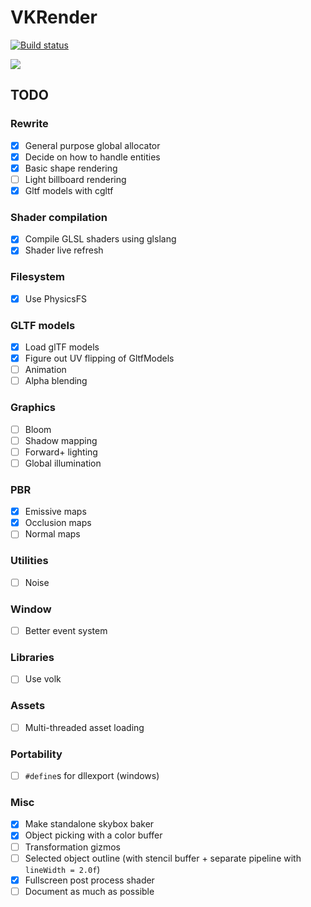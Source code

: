 # VKRender

[![Build status](https://ci.appveyor.com/api/projects/status/iu63edk658bwjxms?svg=true)](https://ci.appveyor.com/project/felipeagc/vkrender)

![](https://user-images.githubusercontent.com/17355488/55602406-c74e5f80-573b-11e9-83c4-772f1abc79d6.png)

## TODO

### Rewrite
- [x] General purpose global allocator
- [x] Decide on how to handle entities
- [x] Basic shape rendering
- [ ] Light billboard rendering
- [x] Gltf models with cgltf

### Shader compilation
- [x] Compile GLSL shaders using glslang
- [x] Shader live refresh

### Filesystem
- [x] Use PhysicsFS

### GLTF models
- [x] Load glTF models
- [x] Figure out UV flipping of GltfModels
- [ ] Animation
- [ ] Alpha blending

### Graphics
- [ ] Bloom
- [ ] Shadow mapping
- [ ] Forward+ lighting
- [ ] Global illumination

### PBR
- [x] Emissive maps
- [x] Occlusion maps
- [ ] Normal maps

### Utilities
- [ ] Noise

### Window
- [ ] Better event system

### Libraries
- [ ] Use volk

### Assets
- [ ] Multi-threaded asset loading

### Portability
- [ ] `#define`s for dllexport (windows)

### Misc
- [x] Make standalone skybox baker
- [x] Object picking with a color buffer
- [ ] Transformation gizmos
- [ ] Selected object outline (with stencil buffer + separate pipeline with `lineWidth = 2.0f`)
- [x] Fullscreen post process shader
- [ ] Document as much as possible
